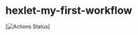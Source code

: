 # hexlet-my-first-workflow

[![Actions Status](https://github.com/SplitCode/hexlet-workflow/actions/workflows/hello-world.yml/badge.svg)]

